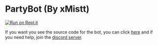 # PartyBot (By xMistt)

[![Run on Repl.it](https://repl.it/badge/github/xmistt/partybotpackage)](https://repl.it/github/xmistt/partybot)

If you want you see the source code for the bot, you can click [here](https://github.com/xmistt/fortnitepy-bot) and if you need help, join the [discord server](https://discord.gg/8heARRB).


